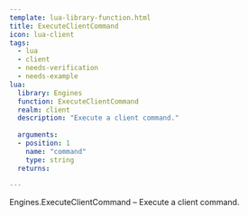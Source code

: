```yaml
---
template: lua-library-function.html
title: ExecuteClientCommand
icon: lua-client
tags:
  - lua
  - client
  - needs-verification
  - needs-example
lua:
  library: Engines
  function: ExecuteClientCommand
  realm: client
  description: "Execute a client command."
  
  arguments:
  - position: 1
    name: "command"
    type: string
  returns:
    
---
```


<div class="lua__search__keywords">
Engines.ExecuteClientCommand &#x2013; Execute a client command.
</div>
